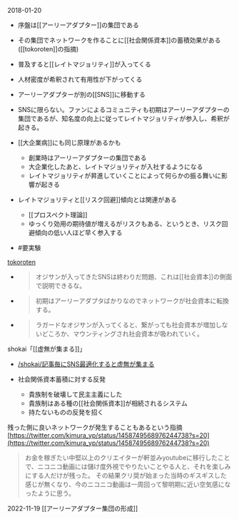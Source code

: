 
2018-01-20
- 序盤は[[アーリーアダプター]]の集団である
- その集団でネットワークを作ることに[[社会関係資本]]の蓄積効果がある([[tokoroten]]の指摘)
- 普及すると[[レイトマジョリティ]]が入ってくる
- 人材密度が希釈されて有用性が下がってくる
- アーリーアダプターが別の[[SNS]]に移動する

- SNSに限らない。ファンによるコミュニティも初期はアーリーアダプターの集団であるが、知名度の向上に従ってレイトマジョリティが参入し、希釈が起きる。

- [[大企業病]]にも同じ原理があるかも
    - 創業時はアーリーアダプターの集団である
    - 大企業化したあと、レイトマジョリティが入社するようになる
    - レイトマジョリティが昇進していくことによって何らかの振る舞いに影響が起きる

- レイトマジョリティと[[リスク回避]]傾向とは関連がある
    - [[プロスペクト理論]]
    - ゆっくり効用の期待値が増えるがリスクもある、というとき、リスク回避傾向の低い人ほど早く参入する

- #要実験


[tokoroten](https://twitter.com/tokoroten/status/954658727096823809)
- > オジサンが入ってきたSNSは終わりだ問題、これは[[社会資本]]の側面で説明できるな。
- > 初期はアーリーアダプタばかりなのでネットワークが社会資本に転換する。
- > ラガードなオジサンが入ってくると、繋がっても社会資本が増加しないどころか、マウンティングされ社会資本が吸われていく。

shokai「[[虚無が集まる]]」
- [/shokai/記事毎にSNS最適化すると虚無が集まる](https://scrapbox.io/shokai/記事毎にSNS最適化すると虚無が集まる)

- 社会関係資本蓄積に対する反発
    - 貴族制を破壊して民主主義にした
    - 貴族制はある種の[[社会関係資本]]が相続されるシステム
    - 持たないものの反発を招く

残った側に良いネットワークが発生することもあるという指摘
[https://twitter.com/kimura_yp/status/1458749568976244738?s=20](https://twitter.com/kimura_yp/status/1458749568976244738?s=20)
> お金を稼ぎたい中堅以上のクリエイターが軒並みyoutubeに移行したことで、ニコニコ動画には儲け度外視でやりたいことやる人と、それを楽しみにする人だけが残った。
>  その結果クリ奨が始まった当時のギスギスした感じが無くなり、今のニコニコ動画は一周回って黎明期に近い空気感になったように思う。

2022-11-19 [[アーリーアダプター集団の形成]]
